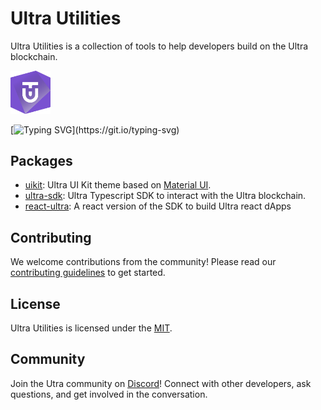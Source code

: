 # Ultra Utilities

Ultra Utilities is a collection of tools to help developers build on the Ultra
blockchain.

<img alt="Ultra Tech alliance" src="https://github.com/ultra-alliance/.github/blob/main/assets/uta-logo-purple.png" width="64">

[![Typing SVG](https://readme-typing-svg.demolab.com?font=Inter&duration=2000&pause=500&color=7A52D1&multiline=true&width=150&lines=Just+use+Ultra!)](https://git.io/typing-svg)

## Packages

- [uikit](soon): Ultra UI Kit theme based on [Material UI](https://mui.com/).
- [ultra-sdk](soon): Ultra Typescript SDK to interact with the Ultra blockchain.
- [react-ultra](soon): A react version of the SDK to build Ultra react dApps

## Contributing

We welcome contributions from the community! Please read our
[contributing guidelines](./CONTRIBUTING.md) to get started.

## License

Ultra Utilities is licensed under the [MIT](./LICENSE).

## Community

Join the Utra community on [Discord](https://discord.com/invite/WfJCN6YbGk)!
Connect with other developers, ask questions, and get involved in the
conversation.
